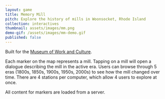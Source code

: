 ```yaml
---
layout: game
title: Memory Mill
pitch: Explore the history of mills in Woonsocket, Rhode Island
collection: interactives
thumbnail: assets/images/mm.png
demo-gif: /assets/images/mm-demo.gif
published: false
---
```

Built for the [Museum of Work and Culture](http://www.rihs.org/museums/museum-of-work-and-culture).

Each marker on the map represents a mill. Tapping on a mill will open a dialogue describing the mill in the active era. Users can browse through 5 eras (1800s, 1850s, 1900s, 1950s, 2000s) to see how the mill changed over time. There are 4 stations per computer, which allow 4 users to explore at once.

All content for markers are loaded from a server.